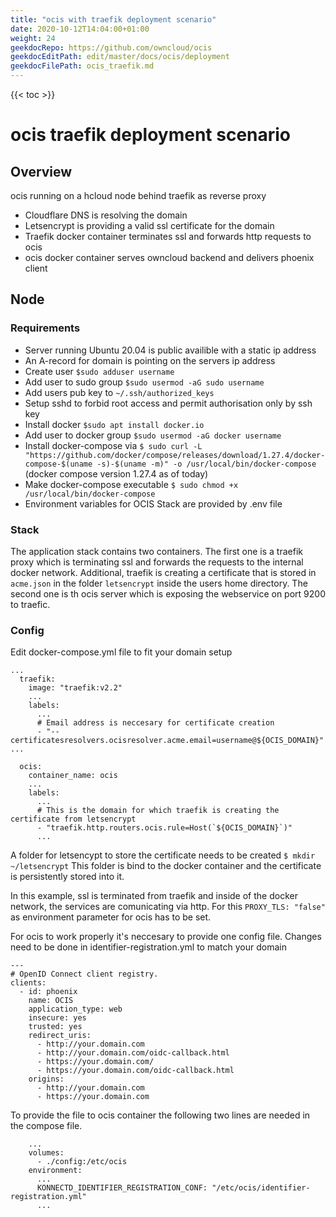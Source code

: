 ```yaml
---
title: "ocis with traefik deployment scenario"
date: 2020-10-12T14:04:00+01:00
weight: 24
geekdocRepo: https://github.com/owncloud/ocis
geekdocEditPath: edit/master/docs/ocis/deployment
geekdocFilePath: ocis_traefik.md
---
```


{{< toc >}}


# ocis traefik deployment scenario

## Overview
ocis running on a hcloud node behind traefik as reverse proxy
* Cloudflare DNS is resolving the domain
* Letsencrypt is providing a valid ssl certificate for the domain
* Traefik docker container terminates ssl and forwards http requests to ocis
* ocis docker container serves owncloud backend and delivers phoenix client

## Node

### Requirements
* Server running Ubuntu 20.04 is public availible with a static ip address
* An A-record for domain is pointing on the servers ip address
* Create user `$sudo adduser username`
* Add user to sudo group `$sudo usermod -aG sudo username`
* Add users pub key to `~/.ssh/authorized_keys`
* Setup sshd to forbid root access and permit authorisation only by ssh key
* Install docker `$sudo apt install docker.io`
* Add user to docker group `$sudo usermod -aG docker username`
* Install docker-compose via `$ sudo curl -L "https://github.com/docker/compose/releases/download/1.27.4/docker-compose-$(uname -s)-$(uname -m)" -o /usr/local/bin/docker-compose` (docker compose version 1.27.4 as of today)
* Make docker-compose executable `$ sudo chmod +x /usr/local/bin/docker-compose`
* Environment variables for OCIS Stack are provided by .env file

### Stack
The application stack contains two containers. The first one is a traefik proxy which is terminating ssl and forwards the requests to the internal docker network. Additional, traefik is creating a certificate that is stored in `acme.json` in the folder `letsencrypt` inside the users home directory.
The second one is th ocis server which is exposing the webservice on port 9200 to traefic.

### Config
Edit docker-compose.yml file to fit your domain setup
```
...
  traefik:
    image: "traefik:v2.2"
    ...
    labels:
      ...
      # Email address is neccesary for certificate creation
      - "--certificatesresolvers.ocisresolver.acme.email=username@${OCIS_DOMAIN}"
...
```

```
  ocis:
    container_name: ocis
    ...
    labels:
      ...
      # This is the domain for which traefik is creating the certificate from letsencrypt
      - "traefik.http.routers.ocis.rule=Host(`${OCIS_DOMAIN}`)"
      ...
```

A folder for letsencypt to store the certificate needs to be created
`$ mkdir ~/letsencrypt`
This folder is bind to the docker container and the certificate is persistently stored into it.

In this example, ssl is terminated from traefik and inside of the docker network, the services are comunicating via http. For this `PROXY_TLS: "false"` as environment parameter for ocis has to be set.

For ocis to work properly it's neccesary to provide one config file.
Changes need to be done in identifier-registration.yml to match your domain

```
---
# OpenID Connect client registry.
clients:
  - id: phoenix
    name: OCIS
    application_type: web
    insecure: yes
    trusted: yes
    redirect_uris:
      - http://your.domain.com
      - http://your.domain.com/oidc-callback.html
      - https://your.domain.com/
      - https://your.domain.com/oidc-callback.html
    origins:
      - http://your.domain.com
      - https://your.domain.com
```
To provide the file to ocis container the following two lines are needed in the compose file.
```
    ...
    volumes:
      - ./config:/etc/ocis
    environment:
      ...
      KONNECTD_IDENTIFIER_REGISTRATION_CONF: "/etc/ocis/identifier-registration.yml"
      ...
```
